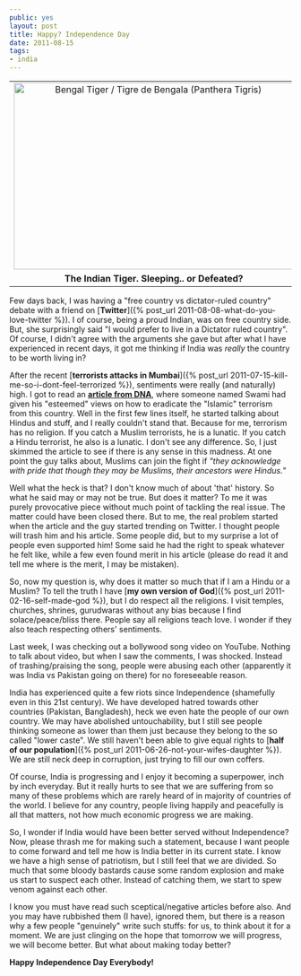```yaml
---
public: yes
layout: post
title: Happy? Independence Day
date: 2011-08-15
tags:
- india
---
```


<table align="center" cellpadding="0" cellspacing="0" class="tr-caption-container" style="margin-left: auto; margin-right: auto; text-align: center;"><tbody><tr><td style="text-align: center;"><a href="http://www.flickr.com/photos/esparta/2214658212/" style="margin-left: auto; margin-right: auto;" title="Bengal Tiger / Tigre de Bengala (Panthera Tigris) by Esparta, on Flickr"><img alt="Bengal Tiger / Tigre de Bengala (Panthera Tigris)" height="333" src="http://farm3.static.flickr.com/2256/2214658212_9d9183226f.jpg" width="500"></a></td></tr><tr><td class="tr-caption" style="text-align: center;"><b>The Indian Tiger. Sleeping.. or Defeated?</b></td></tr></tbody></table>

Few days back, I was having a "free country vs dictator-ruled country" debate with a friend on [**Twitter**]({% post_url 2011-08-08-what-do-you-love-twitter %}). I of course, being a proud Indian, was on free country side. But, she surprisingly said "I would prefer to live in a Dictator ruled country". Of course, I didn't agree with the arguments she gave but after what I have experienced in recent days, it got me thinking if India was _really_ the country to be worth living in?

After the recent [**terrorists attacks in Mumbai**]({% post_url 2011-07-15-kill-me-so-i-dont-feel-terrorized %}), sentiments were really (and naturally) high. I got to read an [**article from DNA**](http://www.dnaindia.com/analysis/analysis_how-to-wipe-out-islamic-terror_1566203), where someone named Swami had given his "esteemed" views on how to eradicate the "Islamic" terrorism from this country. Well in the first few lines itself, he started talking about Hindus and stuff, and I really couldn't stand that. Because for me, terrorism has no religion. If you catch a Muslim terrorists, he is a lunatic. If you catch a Hindu terrorist, he also is a lunatic. I don't see any difference. So, I just skimmed the article to see if there is any sense in this madness. At one point the guy talks about, Muslims can join the fight if _"they acknowledge with pride that though they may be Muslims, their ancestors were Hindus._"

Well what the heck is that? I don't know much of about 'that' history. So what he said may or may not be true. But does it matter? To me it was purely provocative piece without much point of tackling the real issue. The matter could have been closed there. But to me, the real problem started when the article and the guy started trending on Twitter. I thought people will trash him and his article. Some people did, but to my surprise a lot of people even supported him! Some said he had the right to speak whatever he felt like, while a few even found merit in his article (please do read it and tell me where is the merit, I may be mistaken).

So, now my question is, why does it matter so much that if I am a Hindu or a Muslim? To tell the truth I have [**my own version of God**]({% post_url 2011-02-16-self-made-god %}), but I do respect all the religions. I visit temples, churches, shrines, gurudwaras without any bias because I find solace/peace/bliss there. People say all religions teach love. I wonder if they also teach respecting others' sentiments.

Last week, I was checking out a bollywood song video on YouTube. Nothing to talk about video, but when I saw the comments, I was shocked. Instead of trashing/praising the song, people were abusing each other (apparently it was India vs Pakistan going on there) for no foreseeable reason.

India has experienced quite a few riots since Independence (shamefully even in this 21st century). We have developed hatred towards other countries (Pakistan, Bangladesh), heck we even hate the people of our own country. We may have abolished untouchability, but I still see people thinking someone as lower than them just because they belong to the so called "lower caste". We still haven't been able to give equal rights to [**half of our population**]({% post_url 2011-06-26-not-your-wifes-daughter %}). We are still neck deep in corruption, just trying to fill our own coffers.

Of course, India is progressing and I enjoy it becoming a superpower, inch by inch everyday. But it really hurts to see that we are suffering from so many of these problems which are rarely heard of in majority of countries of the world. I believe for any country, people living happily and peacefully is all that matters, not how much economic progress we are making.

So, I wonder if India would have been better served without Independence? Now, please thrash me for making such a statement, because I want people to come forward and tell me how is India better in its current state. I know we have a high sense of patriotism, but I still feel that we are divided. So much that some bloody bastards cause some random explosion and make us start to suspect each other. Instead of catching them, we start to spew venom against each other.

I know you must have read such sceptical/negative articles before also. And you may have rubbished them (I have), ignored them, but there is a reason why a few people "genuinely" write such stuffs: for us, to think about it for a moment. We are just clinging on the hope that tomorrow we will progress, we will become better. But what about making today better?

**Happy Independence Day Everybody!**
